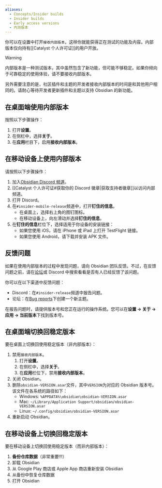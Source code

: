 ```yaml
---
aliases:
  - Concepts/Insider builds
  - Insider builds
  - Early access versions
  - 内测版本
---
```


你可以在设置中打开`接收内部版本`，这样你就能获得正在测试的功能及内容。内部版本仅向持有[[Catalyst 个人许可证]]的用户开放。

> [!warning]
> 内部版本是一种测试版本，其中虽然包含了新功能，但可能不够稳定。如果你倾向于可靠稳定的使用体验，请不要接收内部版本。
> 
> 另外需要注意的是，社区插件和主题的开发者接收内部版本的时间是和其他用户相同的。请耐心等待开发者更新插件和主题以支持 Obsidian 的新功能。

## 在桌面端使用内部版本

按照以下步骤操作：

1. 打开**设置**。
2. 在侧栏中，选择**关于**。
3. 在**应用**栏目下，启用**接收内部版本**。

## 在移动设备上使用内部版本

请按照以下步骤操作：

1. 加入[Obsidian Discord 频道](https://discord.gg/veuWUTm)。
2. [[Catalyst 个人许可证#获取你的 Discord 徽章|获取支持者徽章]]以访问内部频道。
3. 打开 Discord。
4. 在`#insider-mobile-release`频道中，打开**钉住的信息**。
   - 在桌面上，选择右上角的图钉图标。
   - 在移动设备上，向左滑动并选择**钉住的信息**。
5. 在**钉住的信息**栏位下，选择适用于你设备的安装链接：
   - 如果您使用 iOS，请在 iPhone 或 iPad 上打开 TestFlight 链接。
   - 如果您使用 Android，请下载并安装 APK 文件。

## 反馈问题

如果在使用内部版本的过程中发现问题，请向 Obsidian 团队反馈。不过，在反馈问题之前，请在[论坛](https://forum.obsidian.md/)或 Discord 中搜索看看是否有人已经反馈了该问题。

你可以在以下渠道中反馈问题：

- Discord：在`#insider-release`频道中报告问题。
- 论坛：在[Bug reports](https://forum.obsidian.md/c/bug-reports/7)下创建一个新主题。

在报告问题时，请提供版本号和您正在运行的操作系统。您可以在**设置 → 关于 → 应用 → 当前版本**下找到版本号。

## 在桌面端切换回稳定版本

要在桌面上切换回使用稳定版本（非内部版本）：

1. 禁用`接收内部版本`。
   1. 打开**设置**。
   2. 在侧栏中，选择**关于**。
   3. 在**应用**栏位下，禁用**接收内部版本**。
2. 关闭 Obsidian。
3. 删除`obsidian-VERSION.asar`文件，其中`VERSION`为对应的 Obsidian 版本号。该文件在各系统的路径如下：
   - Windows: `%APPDATA%\obsidian\obsidian-VERSION.asar`
   - Mac: `~/Library/Application Support/obsidian/obsidian-VERSION.asar`
   - Linux: `~/.config/obsidian/obsidian-VERSION.asar`
4. 重新启动 Obsidian。

## 在移动设备上切换回稳定版本

要在移动设备上切换回使用稳定版本（而非内部版本）：

1. **备份仓库数据**（非常重要!!!）
2. 卸载 Obsidian
3. 从 Google Play 商店或 Apple App 商店重新安装 Obsidian
4. 从备份中恢复仓库数据
5. 打开 Obsidian